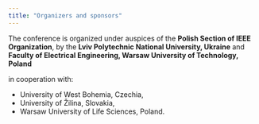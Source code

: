```yaml
---
title: "Organizers and sponsors"
---
```


The conference is organized under auspices of the **Polish Section of IEEE
Organization**, by the **Lviv Polytechnic National University, Ukraine** and
**Faculty of Electrical Engineering, Warsaw University of Technology, Poland**

in cooperation with:

* University of West Bohemia, Czechia,
* University of Žilina, Slovakia,
* Warsaw University of Life Sciences, Poland.
